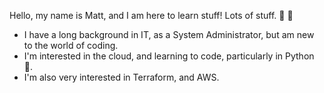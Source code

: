 Hello, my name is Matt, and I am here to learn stuff! Lots of stuff. 📖 🔎

- I have a long background in IT, as a System Administrator, but am new to the world of coding.
- I'm interested in the cloud, and learning to code, particularly in Python 🐍.
- I'm also very interested in Terraform, and AWS.

<!---
matt-hutchins/matt-hutchins is a ✨ special ✨ repository because its `README.md` (this file) appears on your GitHub profile.
You can click the Preview link to take a look at your changes.
--->
